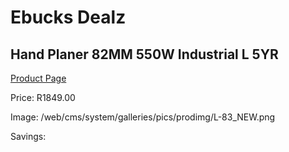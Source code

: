
# Ebucks Dealz
## Hand Planer 82MM 550W Industrial L 5YR
[Product Page](https://www.ebucks.com/web/shop/productSelected.do?prodId=1199879754&catId=336131644)

Price: R1849.00

Image: /web/cms/system/galleries/pics/prodimg/L-83_NEW.png

Savings: 


	